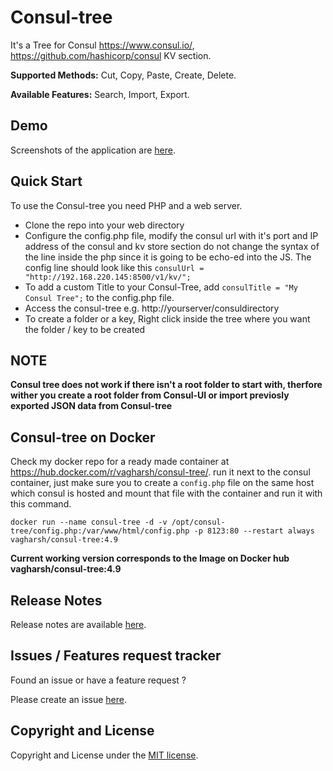 # Consul-tree

It's a Tree for Consul https://www.consul.io/, https://github.com/hashicorp/consul KV section.

**Supported Methods:** Cut, Copy, Paste, Create, Delete.

**Available Features:** Search, Import, Export.

Demo
------
Screenshots of the application are [here](https://github.com/vagharsh/consul-tree/blob/master/demo.md).

Quick Start
-----------
To use the Consul-tree you need PHP and a web server.

- Clone the repo into your web directory 
- Configure the config.php file, modify the consul url with it's port and IP address of the consul and kv store section
do not change the syntax of the line inside the php since it is going to be echo-ed into the JS.
The config line should look like this
`consulUrl = "http://192.168.220.145:8500/v1/kv/";`
- To add a custom Title to your Consul-Tree, add `consulTitle = "My Consul Tree";` to the config.php file.
- Access the consul-tree e.g. http://yourserver/consuldirectory
- To create a folder or a key, Right click inside the tree where you want the folder / key to be created

NOTE
------
**Consul tree does not work if there isn't a root folder to start with, therfore wither you create a root folder from Consul-UI or import previosly exported JSON data from Consul-tree**

Consul-tree on Docker
-----------
Check my docker repo for a ready made container at https://hub.docker.com/r/vagharsh/consul-tree/.
run it next to the consul container, just make sure you to create a `config.php` file on the same host which consul is hosted and mount that file with the container and run it with this command. 

`docker run --name consul-tree -d -v /opt/consul-tree/config.php:/var/www/html/config.php -p 8123:80 --restart always vagharsh/consul-tree:4.9`

**Current working version corresponds to the Image on Docker hub vagharsh/consul-tree:4.9**


Release Notes 
---------
Release notes are available [here](https://github.com/vagharsh/consul-tree/blob/master/release.md).


Issues / Features request tracker
-----------
Found an issue or have a feature request ?

Please create an issue [here](https://github.com/vagharsh/consul-tree/issues).


Copyright and License
---------------------
Copyright and License under the [MIT license](https://github.com/vagharsh/consul-tree/blob/master/LICENSE).


